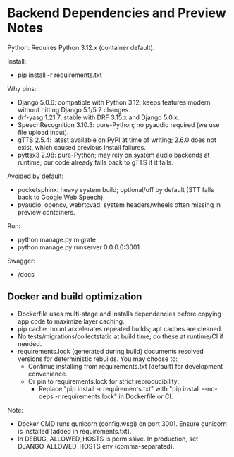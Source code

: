 # Backend Dependencies and Preview Notes

Python: Requires Python 3.12.x (container default).

Install:
- pip install -r requirements.txt

Why pins:
- Django 5.0.6: compatible with Python 3.12; keeps features modern without hitting Django 5.1/5.2 changes.
- drf-yasg 1.21.7: stable with DRF 3.15.x and Django 5.0.x.
- SpeechRecognition 3.10.3: pure-Python; no pyaudio required (we use file upload input).
- gTTS 2.5.4: latest available on PyPI at time of writing; 2.6.0 does not exist, which caused previous install failures.
- pyttsx3 2.98: pure-Python; may rely on system audio backends at runtime; our code already falls back to gTTS if it fails.

Avoided by default:
- pocketsphinx: heavy system build; optional/off by default (STT falls back to Google Web Speech).
- pyaudio, opencv, webrtcvad: system headers/wheels often missing in preview containers.

Run:
- python manage.py migrate
- python manage.py runserver 0.0.0.0:3001

Swagger:
- /docs

## Docker and build optimization

- Dockerfile uses multi-stage and installs dependencies before copying app code to maximize layer caching.
- pip cache mount accelerates repeated builds; apt caches are cleaned.
- No tests/migrations/collectstatic at build time; do these at runtime/CI if needed.
- requirements.lock (generated during build) documents resolved versions for deterministic rebuilds. You may choose to:
  - Continue installing from requirements.txt (default) for development convenience.
  - Or pin to requirements.lock for strict reproducibility:
    - Replace "pip install -r requirements.txt" with "pip install --no-deps -r requirements.lock" in Dockerfile or CI.

Note:
- Docker CMD runs gunicorn (config.wsgi) on port 3001. Ensure gunicorn is installed (added in requirements.txt).
- In DEBUG, ALLOWED_HOSTS is permissive. In production, set DJANGO_ALLOWED_HOSTS env (comma-separated).

